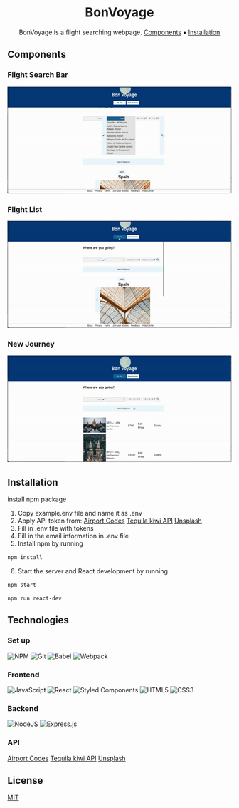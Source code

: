 <div align="center">

# BonVoyage

BonVoyage is a flight searching webpage.
[Components](#getting-started) •
[Installation](#installation)

</div>

## Components

### Flight Search Bar
![alt text](gif/flightSearch.gif)
### Flight List
![alt text](gif/flightlist.gif)
### New Journey
![alt text](gif/newJourney.gif)
## Installation

install npm package
1. Copy example.env file and name it as .env
2. Apply API token from:
    [Airport Codes](https://www.air-port-codes.com)
    [Tequila kiwi API](https://tequila-api.kiwi.com)
    [Unsplash](https://api.unsplash.com)
3. Fill in .env file with tokens
4. Fill in the email information in .env file
5. Install npm by running
```bash
npm install
```
6. Start the server and React development by running
```
npm start
```
```
npm run react-dev
```
## Technologies

### Set up
![NPM](https://img.shields.io/badge/NPM-%23000000.svg?style=for-the-badge&logo=npm&logoColor=white)
![Git](https://img.shields.io/badge/git-%23F05033.svg?style=for-the-badge&logo=git&logoColor=white)
![Babel](https://img.shields.io/badge/Babel-F9DC3e?style=for-the-badge&logo=babel&logoColor=black)
![Webpack](https://img.shields.io/badge/webpack-%238DD6F9.svg?style=for-the-badge&logo=webpack&logoColor=black)


### Frontend
![JavaScript](https://img.shields.io/badge/javascript-%23323330.svg?style=for-the-badge&logo=javascript&logoColor=%23F7DF1E)
![React](https://img.shields.io/badge/react-%2320232a.svg?style=for-the-badge&logo=react&logoColor=%2361DAFB)
![Styled Components](https://img.shields.io/badge/styled--components-DB7093?style=for-the-badge&logo=styled-components&logoColor=white)
![HTML5](https://img.shields.io/badge/html5-%23E34F26.svg?style=for-the-badge&logo=html5&logoColor=white)
![CSS3](https://img.shields.io/badge/css3-%231572B6.svg?style=for-the-badge&logo=css3&logoColor=white)

### Backend
![NodeJS](https://img.shields.io/badge/node.js-6DA55F?style=for-the-badge&logo=node.js&logoColor=white)
![Express.js](https://img.shields.io/badge/express.js-%23404d59.svg?style=for-the-badge&logo=express&logoColor=%2361DAFB)

### API
[Airport Codes](https://www.air-port-codes.com)
[Tequila kiwi API](https://tequila-api.kiwi.com)
[Unsplash](https://api.unsplash.com)



## License
[MIT](https://choosealicense.com/licenses/mit/)
